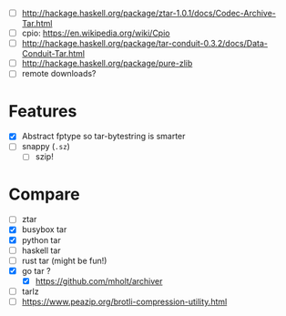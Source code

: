 - [ ] http://hackage.haskell.org/package/ztar-1.0.1/docs/Codec-Archive-Tar.html
- [ ] cpio: https://en.wikipedia.org/wiki/Cpio
- [ ] http://hackage.haskell.org/package/tar-conduit-0.3.2/docs/Data-Conduit-Tar.html
- [ ] http://hackage.haskell.org/package/pure-zlib
- [ ] remote downloads?
# Features
- [x] Abstract fptype so tar-bytestring is smarter
- [ ] snappy (`.sz`)
  - [ ] szip!
# Compare
- [ ] ztar
- [x] busybox tar
- [x] python tar
- [ ] haskell tar
- [ ] rust tar (might be fun!)
- [x] go tar ?
  - [x] https://github.com/mholt/archiver
- [ ] tarlz
- [ ] https://www.peazip.org/brotli-compression-utility.html
